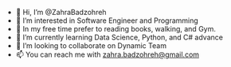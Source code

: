 - 👋 Hi, I’m @ZahraBadzohreh
- 👀 I’m interested in Software Engineer and Programming
- 🍎 In my free time prefer to reading books, walking, and Gym.
- 🌱 I’m currently learning Data Science, Python, and C# advance
- 💞️ I’m looking to collaborate on Dynamic Team
- 📫 You can reach me with zahra.badzohreh@gmail.com

<!---
ZahraBadzohreh/ZahraBadzohreh is a ✨ special ✨ repository because its `README.md` (this file) appears on your GitHub profile.
You can click the Preview link to take a look at your changes.
--->
